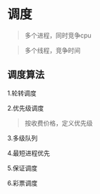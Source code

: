 # 调度

> 多个进程，同时竞争cpu

> 多个线程，竞争时间

## 调度算法

1.轮转调度

2.优先级调度
>按收费价格，定义优先级

3.多级队列

4.最短进程优先

5.保证调度

6.彩票调度
